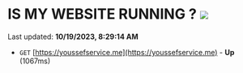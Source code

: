 # IS MY WEBSITE RUNNING ? [![](https://img.shields.io/static/v1?label=Sponsor&message=%E2%9D%A4&logo=GitHub&color=%23fe8e86)](https://github.com/sponsors/<username>)

Last updated: **10/19/2023, 8:29:14 AM**

- `GET` [https://youssefservice.me](https://youssefservice.me) - **Up** (1067ms)
